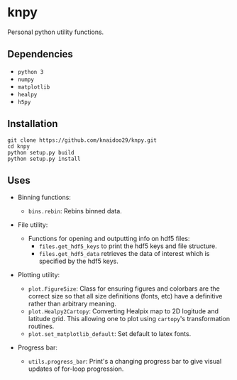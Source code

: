 # knpy

Personal python utility functions.

## Dependencies

- `python 3`
- `numpy`
- `matplotlib`
- `healpy`
- `h5py`

## Installation

```
git clone https://github.com/knaidoo29/knpy.git
cd knpy
python setup.py build
python setup.py install
```

## Uses

- Binning functions:
  - `bins.rebin`: Rebins binned data.

- File utility:
  - Functions for opening and outputting info on hdf5 files:
    - `files.get_hdf5_keys` to print the hdf5 keys and file structure.
    - `files.get_hdf5_data` retrieves the data of interest which is specified by the hdf5 keys.

- Plotting utility:
  - `plot.FigureSize`: Class for ensuring figures and colorbars are the correct size so that all size definitions (fonts, etc) have a definitive rather than arbitrary meaning.
  - `plot.Healpy2Cartopy`: Converting Healpix map to 2D logitude and latitude grid. This allowing one to plot using `cartopy`'s transformation routines.
  - `plot.set_matplotlib_default`: Set default to latex fonts.

- Progress bar:
  - `utils.progress_bar`: Print's a changing progress bar to give visual updates of for-loop progression.
